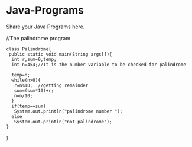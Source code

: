 # Java-Programs
Share your Java Programs here.

//The palindrome program

    class Palindrome{  
     public static void main(String args[]){  
      int r,sum=0,temp;    
      int n=454;//It is the number variable to be checked for palindrome  
      
      temp=n;    
      while(n>0){    
       r=n%10;  //getting remainder  
       sum=(sum*10)+r;    
       n=n/10;    
      }    
      if(temp==sum)    
       System.out.println("palindrome number ");    
      else    
       System.out.println("not palindrome");    
    }  
}  
